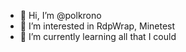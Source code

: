 - 👋 Hi, I’m @polkrono
- 👀 I’m interested in RdpWrap, Minetest
- 🌱 I’m currently learning all that I could

<!---
polkrono/polkrono is a ✨ special ✨ repository because its `README.md` (this file) appears on your GitHub profile.
You can click the Preview link to take a look at your changes.
--->
